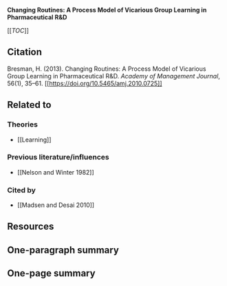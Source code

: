 **Changing Routines: A Process Model of Vicarious Group Learning in Pharmaceutical R&D**

[[_TOC_]]

## Citation
Bresman, H. (2013). Changing Routines: A Process Model of Vicarious Group Learning in Pharmaceutical R&D. *Academy of Management Journal*, 56(1), 35–61. [[https://doi.org/10.5465/amj.2010.0725]]

## Related to

### Theories
* [[Learning]]

### Previous literature/influences
* [[Nelson and Winter 1982]]

### Cited by
* [[Madsen and Desai 2010]]

## Resources

## One-paragraph summary

## One-page summary